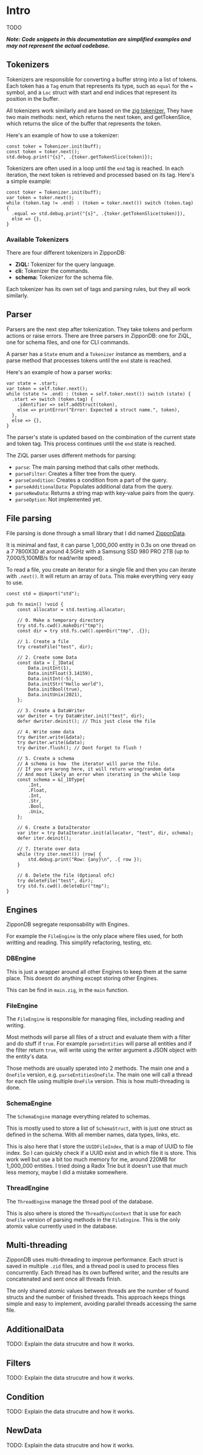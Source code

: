 # Intro

TODO

***Note: Code snippets in this documentation are simplified examples and may not represent the actual codebase.***

## Tokenizers

Tokenizers are responsible for converting a buffer string into a list of tokens. Each token has a `Tag` enum that represents its type, such as `equal` for the `=` symbol, and a `Loc` struct with start and end indices that represent its position in the buffer.

All tokenizers work similarly and are based on the [zig tokenizer.](https://github.com/ziglang/zig/blob/master/lib/std/zig/tokenizer.zig) They have two main methods: next, which returns the next token, and getTokenSlice, which returns the slice of the buffer that represents the token.

Here's an example of how to use a tokenizer:
```zig
const toker = Tokenizer.init(buff);
const token = toker.next();
std.debug.print("{s}", .{toker.getTokenSlice(token)});
```

Tokenizers are often used in a loop until the `end` tag is reached. In each iteration, the next token is retrieved and processed based on its tag. Here's a simple example:
```zig
const toker = Tokenizer.init(buff);
var token = toker.next();
while (token.tag != .end) : (token = toker.next()) switch (token.tag) {
  .equal => std.debug.print("{s}", .{toker.getTokenSlice(token)}),
  else => {},
}
```

### Available Tokenizers

There are four different tokenizers in ZipponDB:

- **ZiQL:** Tokenizer for the query language.
- **cli:** Tokenizer the commands.
- **schema:** Tokenizer for the schema file.

Each tokenizer has its own set of tags and parsing rules, but they all work similarly.

## Parser

Parsers are the next step after tokenization. They take tokens and perform actions or raise errors. There are three parsers in ZipponDB: one for ZiQL, one for schema files, and one for CLI commands.

A parser has a `State` enum and a `Tokenizer` instance as members, and a parse method that processes tokens until the `end` state is reached.

Here's an example of how a parser works:
```zig
var state = .start;
var token = self.toker.next();
while (state != .end) : (token = self.toker.next()) switch (state) {
  .start => switch (token.tag) {
    .identifier => self.addStruct(token),
    else => printError("Error: Expected a struct name.", token),
  },
  else => {},
}
```

The parser's state is updated based on the combination of the current state and token tag. This process continues until the `end` state is reached.

The ZiQL parser uses different methods for parsing:

- `parse`: The main parsing method that calls other methods.
- `parseFilter`: Creates a filter tree from the query.
- `parseCondition`: Creates a condition from a part of the query.
- `parseAdditionalData`: Populates additional data from the query.
- `parseNewData`: Returns a string map with key-value pairs from the query.
- `parseOption`: Not implemented yet.

## File parsing

File parsing is done through a small library that I did named [ZipponData](https://github.com/MrBounty/ZipponData). 

It is minimal and fast, it can parse 1_000_000 entity in 0.3s on one thread 
on a 7 7800X3D at around 4.5GHz with a Samsung SSD 980 PRO 2TB (up to 7,000/5,100MB/s for read/write speed).

To read a file, you create an iterator for a single file and then you can iterate with `.next()`. It will return an array of `Data`. This make everything very easy to use.

```zig
const std = @import("std");

pub fn main() !void {
    const allocator = std.testing.allocator;

    // 0. Make a temporary directory
    try std.fs.cwd().makeDir("tmp");
    const dir = try std.fs.cwd().openDir("tmp", .{});

    // 1. Create a file
    try createFile("test", dir);

    // 2. Create some Data
    const data = [_]Data{
        Data.initInt(1),
        Data.initFloat(3.14159),
        Data.initInt(-5),
        Data.initStr("Hello world"),
        Data.initBool(true),
        Data.initUnix(2021),
    };

    // 3. Create a DataWriter
    var dwriter = try DataWriter.init("test", dir);
    defer dwriter.deinit(); // This just close the file

    // 4. Write some data
    try dwriter.write(&data);
    try dwriter.write(&data);
    try dwriter.flush(); // Dont forget to flush !

    // 5. Create a schema
    // A schema is how  the iterator will parse the file. 
    // If you are wrong here, it will return wrong/random data
    // And most likely an error when iterating in the while loop
    const schema = &[_]DType{
        .Int,
        .Float,
        .Int,
        .Str,
        .Bool,
        .Unix,
    };

    // 6. Create a DataIterator
    var iter = try DataIterator.init(allocator, "test", dir, schema);
    defer iter.deinit();

    // 7. Iterate over data
    while (try iter.next()) |row| {
        std.debug.print("Row: {any}\n", .{ row });
    }

    // 8. Delete the file (Optional ofc)
    try deleteFile("test", dir);
    try std.fs.cwd().deleteDir("tmp");
}
```

## Engines

ZipponDB segregate responsability with Engines.

For example the `FileEngine` is the only place where files used, for both writting and reading. This simplify refactoring, testing, etc.

### DBEngine

This is just a wrapper around all other Engines to keep them at the same place. This doesnt do anything except storing other Engines.

This can be find in `main.zig`, in the `main` function.

### FileEngine

The `FileEngine` is responsible for managing files, including reading and writing.

Most methods will parse all files of a struct and evaluate them with a filter and do stuff if `true`. For example `parseEntities` will parse all entities and if the filter return `true`, 
will write using the writer argument a JSON object with the entity's data.

Those methods are usually sperated into 2 methods. The main one and a `OneFile` version, e.g. `parseEntitiesOneFile`. The main one will call a thread for each file using multiple `OneFile` version.
This is how multi-threading is done.

### SchemaEngine

The `SchemaEngine` manage everything related to schemas. 

This is mostly used to store a list of `SchemaStruct`, with is just one struct as defined in the schema. With all member names, data types, links, etc.

This is also here that I store the `UUIDFileIndex`, that is a map of UUID to file index. So I can quickly check if a UUID exist and in which file it is store.
This work well but use a bit too much memory for me, around 220MB for 1_000_000 entities. I tried doing a Radix Trie but it doesn't use that much less memory, maybe I did a mistake somewhere.

### ThreadEngine

The `ThreadEngine` manage the thread pool of the database.

This is also where is stored the `ThreadSyncContext` that is use for each `OneFile` version of parsing methods in the `FileEngine`. This is the only atomix value currently used in the database.

## Multi-threading

ZipponDB uses multi-threading to improve performance. Each struct is saved in multiple `.zid` files, and a thread pool is used to process files concurrently. Each thread has its own buffered writer, and the results are concatenated and sent once all threads finish.

The only shared atomic values between threads are the number of found structs and the number of finished threads. This approach keeps things simple and easy to implement, avoiding parallel threads accessing the same file.

## AdditionalData

TODO: Explain the data strucutre and how it works.

## Filters

TODO: Explain the data strucutre and how it works.

## Condition

TODO: Explain the data strucutre and how it works.

## NewData

TODO: Explain the data strucutre and how it works.

